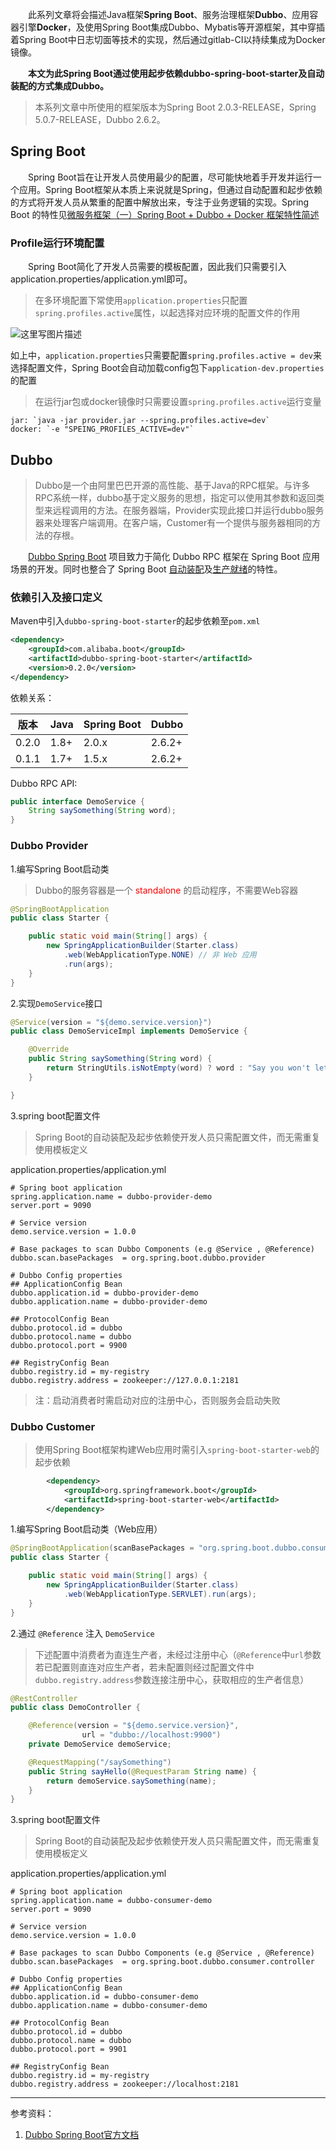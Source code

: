 ﻿　　此系列文章将会描述Java框架**Spring Boot**、服务治理框架**Dubbo**、应用容器引擎**Docker**，及使用Spring Boot集成Dubbo、Mybatis等开源框架，其中穿插着Spring Boot中日志切面等技术的实现，然后通过gitlab-CI以持续集成为Docker镜像。

　　**本文为此Spring Boot通过使用起步依赖dubbo-spring-boot-starter及自动装配的方式集成Dubbo。**

> 本系列文章中所使用的框架版本为Spring Boot 2.0.3-RELEASE，Spring 5.0.7-RELEASE，Dubbo 2.6.2。

## Spring Boot
　　Spring Boot旨在让开发人员使用最少的配置，尽可能快地着手开发并运行一个应用。Spring Boot框架从本质上来说就是Spring，但通过自动配置和起步依赖的方式将开发人员从繁重的配置中解放出来，专注于业务逻辑的实现。Spring Boot 的特性见[微服务框架（一）Spring Boot + Dubbo + Docker 框架特性简述](https://blog.csdn.net/why_still_confused/article/details/81045575)

### Profile运行环境配置
　　Spring Boot简化了开发人员需要的模板配置，因此我们只需要引入application.properties/application.yml即可。

> 在多环境配置下常使用`application.properties`只配置`spring.profiles.active`属性，以起选择对应环境的配置文件的作用

![这里写图片描述](https://img-blog.csdn.net/20180716223944812?watermark/2/text/aHR0cHM6Ly9ibG9nLmNzZG4ubmV0L3doeV9zdGlsbF9jb25mdXNlZA==/font/5a6L5L2T/fontsize/400/fill/I0JBQkFCMA==/dissolve/70)

如上中，`application.properties`只需要配置`spring.profiles.active = dev`来选择配置文件，Spring Boot会自动加载config包下`application-dev.properties`的配置

> 在运行jar包或docker镜像时只需要设置`spring.profiles.active`运行变量

```
jar: `java -jar provider.jar --spring.profiles.active=dev`
docker: `-e "SPEING_PROFILES_ACTIVE=dev"`
```



## Dubbo

> Dubbo是一个由阿里巴巴开源的高性能、基于Java的RPC框架。与许多RPC系统一样，dubbo基于定义服务的思想，指定可以使用其参数和返回类型来远程调用的方法。在服务器端，Provider实现此接口并运行dubbo服务器来处理客户端调用。在客户端，Customer有一个提供与服务器相同的方法的存根。

　　[Dubbo Spring Boot](https://github.com/apache/incubator-dubbo-spring-boot-project) 项目致力于简化 Dubbo RPC 框架在 Spring Boot 应用场景的开发。同时也整合了 Spring Boot [自动装配](https://github.com/apache/incubator-dubbo-spring-boot-project/tree/master/dubbo-spring-boot-autoconfigure)及[生产就绪](https://github.com/apache/incubator-dubbo-spring-boot-project/tree/master/dubbo-spring-boot-actuator)的特性。

### 依赖引入及接口定义

Maven中引入`dubbo-spring-boot-starter`的起步依赖至`pom.xml`

```xml
<dependency>
    <groupId>com.alibaba.boot</groupId>
    <artifactId>dubbo-spring-boot-starter</artifactId>
    <version>0.2.0</version>
</dependency>
```

依赖关系：

|版本|Java|Spring Boot|	Dubbo|
|---|---|---|---|
|0.2.0	|1.8+	|2.0.x	|2.6.2+|
|0.1.1	|1.7+	|1.5.x|2.6.2+|

 Dubbo RPC API:
 
```java
public interface DemoService {
	String saySomething(String word);
}
```

### Dubbo Provider

1.编写Spring Boot启动类

> Dubbo的服务容器是一个 <font color="red">standalone</font> 的启动程序，不需要Web容器

```java
@SpringBootApplication
public class Starter {

	public static void main(String[] args) {
		new SpringApplicationBuilder(Starter.class)
			.web(WebApplicationType.NONE) // 非 Web 应用
			.run(args);
	}
}
```

2.实现`DemoService`接口

```java
@Service(version = "${demo.service.version}")
public class DemoServiceImpl implements DemoService {

	@Override
	public String saySomething(String word) {
		return StringUtils.isNotEmpty(word) ? word : "Say you won't let go";
	}

}
```

3.spring boot配置文件

> Spring Boot的自动装配及起步依赖使开发人员只需配置文件，而无需重复使用模板定义

application.properties/application.yml

```properties
# Spring boot application
spring.application.name = dubbo-provider-demo
server.port = 9090

# Service version
demo.service.version = 1.0.0

# Base packages to scan Dubbo Components (e.g @Service , @Reference)
dubbo.scan.basePackages  = org.spring.boot.dubbo.provider

# Dubbo Config properties
## ApplicationConfig Bean
dubbo.application.id = dubbo-provider-demo
dubbo.application.name = dubbo-provider-demo

## ProtocolConfig Bean
dubbo.protocol.id = dubbo
dubbo.protocol.name = dubbo
dubbo.protocol.port = 9900

## RegistryConfig Bean
dubbo.registry.id = my-registry
dubbo.registry.address = zookeeper://127.0.0.1:2181
```

>注：启动消费者时需启动对应的注册中心，否则服务会启动失败

### Dubbo Customer

> 使用Spring Boot框架构建Web应用时需引入`spring-boot-starter-web`的起步依赖

```xml
		<dependency>
			<groupId>org.springframework.boot</groupId>
			<artifactId>spring-boot-starter-web</artifactId>
		</dependency>
```

1.编写Spring Boot启动类（Web应用）

```java
@SpringBootApplication(scanBasePackages = "org.spring.boot.dubbo.consumer.controller")
public class Starter {

	public static void main(String[] args) {
		new SpringApplicationBuilder(Starter.class)
			.web(WebApplicationType.SERVLET).run(args);
	}
}
```

2.通过 `@Reference` 注入 `DemoService`

> 下述配置中消费者为直连生产者，未经过注册中心（`@Reference`中`url`参数若已配置则直连对应生产者，若未配置则经过配置文件中`dubbo.registry.address`参数连接注册中心，获取相应的生产者信息）

```java
@RestController
public class DemoController {

	@Reference(version = "${demo.service.version}", 
				url = "dubbo://localhost:9900")
	private DemoService demoService;

	@RequestMapping("/saySomething")
	public String sayHello(@RequestParam String name) {
		return demoService.saySomething(name);
	}
}
```

3.spring boot配置文件

 > Spring Boot的自动装配及起步依赖使开发人员只需配置文件，而无需重复使用模板定义

application.properties/application.yml

```properties
# Spring boot application
spring.application.name = dubbo-consumer-demo
server.port = 9090

# Service version
demo.service.version = 1.0.0

# Base packages to scan Dubbo Components (e.g @Service , @Reference)
dubbo.scan.basePackages  = org.spring.boot.dubbo.consumer.controller

# Dubbo Config properties
## ApplicationConfig Bean
dubbo.application.id = dubbo-consumer-demo
dubbo.application.name = dubbo-consumer-demo

## ProtocolConfig Bean
dubbo.protocol.id = dubbo
dubbo.protocol.name = dubbo
dubbo.protocol.port = 9901

## RegistryConfig Bean
dubbo.registry.id = my-registry
dubbo.registry.address = zookeeper://localhost:2181
```

---
参考资料：
 1. [Dubbo Spring Boot官方文档](https://github.com/apache/incubator-dubbo-spring-boot-project/blob/master/README_CN.md)
